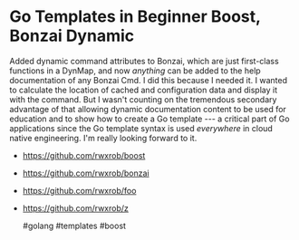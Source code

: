 # Go Templates in Beginner Boost, Bonzai Dynamic

Added dynamic command attributes to Bonzai, which are just first-class
functions in a DynMap, and now *anything* can be added to the help
documentation of any Bonzai Cmd. I did this because I needed it. I
wanted to calculate the location of cached and configuration data and
display it with the command. But I wasn't counting on the tremendous
secondary advantage of that allowing dynamic documentation content to be
used for education and to show how to create a Go template --- a
critical part of Go applications since the Go template syntax is used
*everywhere* in cloud native engineering. I'm really looking forward to
it.

* <https://github.com/rwxrob/boost>
* <https://github.com/rwxrob/bonzai>
* <https://github.com/rwxrob/foo>
* <https://github.com/rwxrob/z>

    #golang #templates #boost

